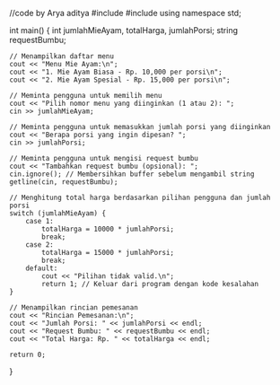 
//code by Arya aditya 
#include <iostream>
#include <string>
using namespace std;

int main() {
    int jumlahMieAyam, totalHarga, jumlahPorsi;
    string requestBumbu;

    // Menampilkan daftar menu
    cout << "Menu Mie Ayam:\n";
    cout << "1. Mie Ayam Biasa - Rp. 10,000 per porsi\n";
    cout << "2. Mie Ayam Spesial - Rp. 15,000 per porsi\n";

    // Meminta pengguna untuk memilih menu
    cout << "Pilih nomor menu yang diinginkan (1 atau 2): ";
    cin >> jumlahMieAyam;

    // Meminta pengguna untuk memasukkan jumlah porsi yang diinginkan
    cout << "Berapa porsi yang ingin dipesan? ";
    cin >> jumlahPorsi;

    // Meminta pengguna untuk mengisi request bumbu
    cout << "Tambahkan request bumbu (opsional): ";
    cin.ignore(); // Membersihkan buffer sebelum mengambil string
    getline(cin, requestBumbu);

    // Menghitung total harga berdasarkan pilihan pengguna dan jumlah porsi
    switch (jumlahMieAyam) {
        case 1:
            totalHarga = 10000 * jumlahPorsi;
            break;
        case 2:
            totalHarga = 15000 * jumlahPorsi;
            break;
        default:
            cout << "Pilihan tidak valid.\n";
            return 1; // Keluar dari program dengan kode kesalahan
    }

    // Menampilkan rincian pemesanan
    cout << "Rincian Pemesanan:\n";
    cout << "Jumlah Porsi: " << jumlahPorsi << endl;
    cout << "Request Bumbu: " << requestBumbu << endl;
    cout << "Total Harga: Rp. " << totalHarga << endl;

    return 0;
}
